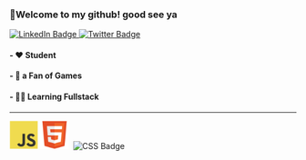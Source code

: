 
<h3><strong>🎂Welcome to my github! good see ya</strong></h3>

<div id="badges" width="100" height="50">
  <a href = "https://github.com/DanielSub22">
    <img src="https://img.shields.io/badge/LinkedIn-blue?style=for-the-badge&logo=linkedin&logoColor=white" alt="LinkedIn Badge"/>
     <img src="https://img.shields.io/badge/Twitter-blue?style=for-the-badge&logo=twitter&logoColor=white" alt="Twitter Badge" />
  </a>
 <br>

<h4>- ❤ Student</h4>
<h4>- 💙 a Fan of Games</h4>
<h4>- 👩‍💻 Learning Fullstack</h4>
<hr>


<img src="https://github.com/devicons/devicon/raw/master/icons/javascript/javascript-original.svg" width="50px" height="50px">
    <img src="https://github.com/devicons/devicon/blob/master/icons/html5/html5-original.svg" title="HTML5" alt="HTML" width="50px" height="50px"/>&nbsp;
    <img src="https://cdn-icons-png.flaticon.com/512/5968/5968242.png" alt="CSS Badge" width="50px" height="50px"/>
  

  
